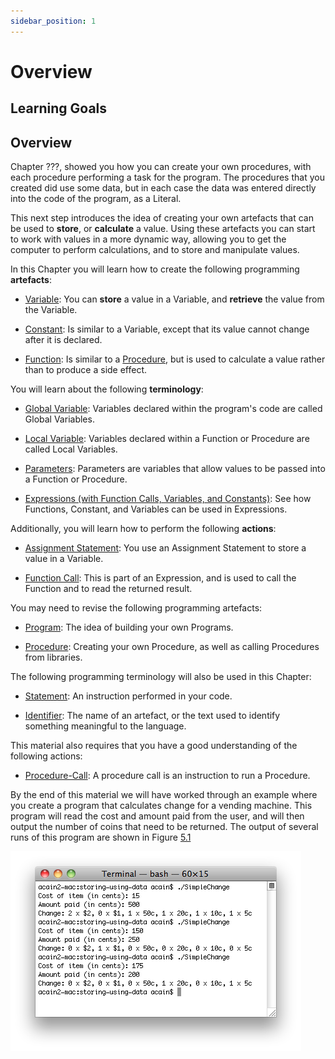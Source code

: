 ```yaml
---
sidebar_position: 1
---
```


# Overview

## Learning Goals

## Overview

Chapter ???, showed you how you can create
your own procedures, with each procedure performing a task for the program. The procedures that you created did use some data, but in each case the data was entered directly into the code of the program, as a Literal.

This next step introduces the idea of creating your own artefacts that can be used to **store**, or **calculate** a value. Using these artefacts you can start to work with values in a more dynamic way, allowing you to get the computer to perform calculations, and to store and manipulate values.

In this Chapter you will learn how to create the following programming
**artefacts**:

- [Variable](/docs/part-1/sequence-data/concepts#Variable): You can **store** a value in a Variable, and **retrieve** the value from the Variable.

-  [Constant](/docs/part-1/sequence-data/concepts#Constant): Is similar to a Variable, except that its value cannot change after it is declared.

-  [Function](/docs/part-1/sequence-data/concepts#Function): Is similar to a [Procedure](/docs/part-1/sequence-data/concepts#Procedure), but is used to calculate a value rather than to produce a side effect.

You will learn about the following **terminology**:

- [Global Variable](/docs/part-1/sequence-data/concepts#Global-Variable): Variables declared within the program's code are called Global Variables.

- [Local Variable](/docs/part-1/sequence-data/concepts#Local-Variable): Variables declared within a Function or Procedure are called Local Variables.

- [Parameters](/docs/part-1/sequence-data/concepts#Parameters): Parameters are variables that allow values to be passed into a Function or Procedure.

- [Expressions (with Function Calls, Variables, and Constants)](/docs/part-1/sequence-data/concepts#Expressions): See how Functions, Constant, and Variables can be used in Expressions.

Additionally, you will learn how to perform the following **actions**:

- [Assignment Statement](/docs/part-1/sequence-data/concepts#Assignment-Statement): You use an Assignment Statement to store a value in a Variable.

- [Function Call](/docs/part-1/sequence-data/concepts#Function-Call): This is part of an Expression, and is used to call the Function and to read the returned result.

You may need to revise the following programming artefacts:

- [Program](/docs/part-1/sequence-data/concepts#Program): The idea of building your own Programs.

- [Procedure](/docs/part-1/sequence-data/concepts#Procedure): Creating your own Procedure, as well as calling Procedures from libraries.

The following programming terminology will also be used in this Chapter:

- [Statement](/docs/part-1/sequence-data/concepts#Statement): An instruction performed in your code.

- [Identifier](/docs/part-1/sequence-data/concepts#Identifier): The name of an artefact, or the text used to identify something meaningful to the language.

This material also requires that you have a good understanding of the following actions:

- [Procedure-Call](/docs/part-1/sequence-data/concepts#Procedure-Call): A procedure call is an instruction to run a Procedure.

By the end of this material we will have worked through an example where you create a program that calculates change for a vending machine. This program will read the cost and amount paid from the user, and will then output the number of coins that need to be returned. The output of several runs of this program are shown in Figure
[5.1](#storing-using-simple-change)

<a id="storing-using-simple-change"></a>

![Figure 5.1 The Change Calculator running in the Terminal](./images/SimpleChange.png "storing-using-simple-change")